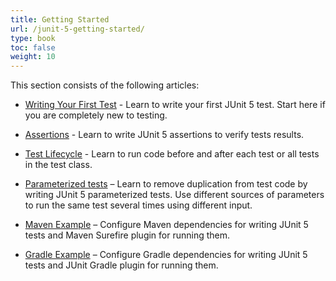 ```yaml
---
title: Getting Started
url: /junit-5-getting-started/
type: book
toc: false
weight: 10
---
```


This section consists of the following articles:

- [Writing Your First Test](/junit-5-starter/) - Learn to write your first JUnit 5 test. Start here if you are completely new to testing.
- [Assertions](/junit-5-assertions/) - Learn to write JUnit 5 assertions to verify tests results.
- [Test Lifecycle](/junit-5-test-lifecycle/) - Learn to run code before and after each test or all tests in the test class.
- [Parameterized tests](/junit-5-parameterized-tests/) – Learn to remove duplication from test code by writing JUnit 5 parameterized tests. Use different sources of parameters to run the same test several times using different input.

- [Maven Example](/junit-5-maven-example/) – Configure Maven dependencies for writing JUnit 5 tests and Maven Surefire plugin for running them.
- [Gradle Example](/junit-5-gradle-example/) – Configure Gradle dependencies for writing JUnit 5 tests and JUnit Gradle plugin for running them.
